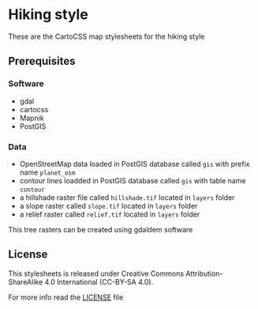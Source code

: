 # Hiking style

These are the CartoCSS map stylesheets for the hiking style

## Prerequisites

### Software

* gdal
* cartocss
* Mapnik
* PostGIS

### Data

* OpenStreetMap data loaded in PostGIS database called `gis` with prefix name `planet_osm`
* contour lines loadded in PostGIS database called `gis` with table name `contour`
* a hillshade raster file called `hillshade.tif` located in `layers` folder
* a slope raster called `slope.tif` located in `layers` folder
* a relief raster called `relief.tif` located in `layers` folder

This tree rasters can be created using gdaldem software

## License

This stylesheets is released under Creative Commons Attribution-ShareAlike 4.0 International (CC-BY-SA 4.0).

For more info read the [LICENSE](LICENSE) file
